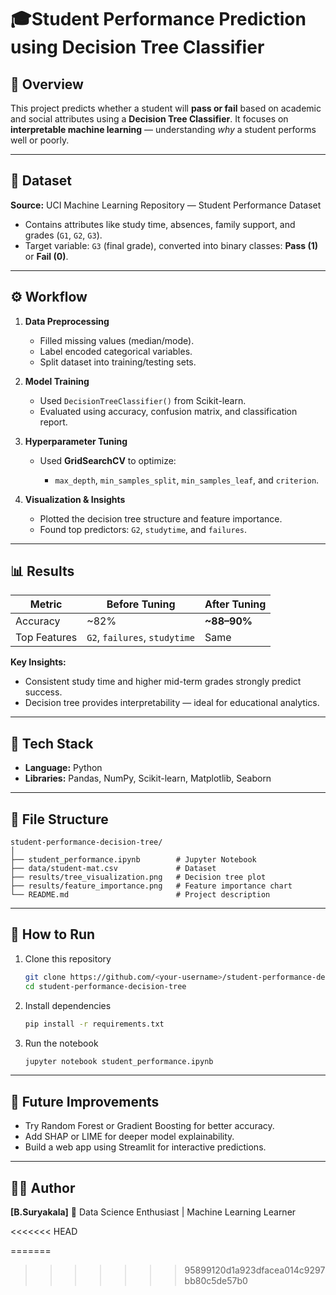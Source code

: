# 🎓Student Performance Prediction using Decision Tree Classifier

## 📘 Overview

This project predicts whether a student will **pass or fail** based on academic and social attributes using a **Decision Tree Classifier**.
It focuses on **interpretable machine learning** — understanding *why* a student performs well or poorly.

---

## 🧩 Dataset

**Source:** UCI Machine Learning Repository — Student Performance Dataset

* Contains attributes like study time, absences, family support, and grades (`G1`, `G2`, `G3`).
* Target variable: `G3` (final grade), converted into binary classes: **Pass (1)** or **Fail (0)**.

---

## ⚙️ Workflow

1. **Data Preprocessing**

   * Filled missing values (median/mode).
   * Label encoded categorical variables.
   * Split dataset into training/testing sets.

2. **Model Training**

   * Used `DecisionTreeClassifier()` from Scikit-learn.
   * Evaluated using accuracy, confusion matrix, and classification report.

3. **Hyperparameter Tuning**

   * Used **GridSearchCV** to optimize:

     * `max_depth`, `min_samples_split`, `min_samples_leaf`, and `criterion`.

4. **Visualization & Insights**

   * Plotted the decision tree structure and feature importance.
   * Found top predictors: `G2`, `studytime`, and `failures`.

---

## 📊 Results

| Metric       | Before Tuning                 | After Tuning |
| ------------ | ----------------------------- | ------------ |
| Accuracy     | ~82%                          | **~88–90%**  |
| Top Features | `G2`, `failures`, `studytime` | Same         |

**Key Insights:**

* Consistent study time and higher mid-term grades strongly predict success.
* Decision tree provides interpretability — ideal for educational analytics.

---

## 🧠 Tech Stack

* **Language:** Python
* **Libraries:** Pandas, NumPy, Scikit-learn, Matplotlib, Seaborn

---

## 🧩 File Structure

```
student-performance-decision-tree/
│
├── student_performance.ipynb        # Jupyter Notebook
├── data/student-mat.csv             # Dataset
├── results/tree_visualization.png   # Decision tree plot
├── results/feature_importance.png   # Feature importance chart
└── README.md                        # Project description
```

---

## 🚀 How to Run

1. Clone this repository

   ```bash
   git clone https://github.com/<your-username>/student-performance-decision-tree.git
   cd student-performance-decision-tree
   ```
2. Install dependencies

   ```bash
   pip install -r requirements.txt
   ```
3. Run the notebook

   ```bash
   jupyter notebook student_performance.ipynb
   ```

---

## 📎 Future Improvements

* Try Random Forest or Gradient Boosting for better accuracy.
* Add SHAP or LIME for deeper model explainability.
* Build a web app using Streamlit for interactive predictions.

---

## 👩‍💻 Author

**[B.Suryakala]**
📍 Data Science Enthusiast | Machine Learning Learner

<<<<<<< HEAD

=======
>>>>>>> 95899120d1a923dfacea014c9297bb80c5de57b0
